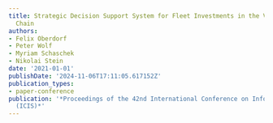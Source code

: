 ```yaml
---
title: Strategic Decision Support System for Fleet Investments in the Vaccine Supply
  Chain
authors:
- Felix Oberdorf
- Peter Wolf
- Myriam Schaschek
- Nikolai Stein
date: '2021-01-01'
publishDate: '2024-11-06T17:11:05.617152Z'
publication_types:
- paper-conference
publication: '*Proceedings of the 42nd International Conference on Information Systems,
  (ICIS)*'
---
```

